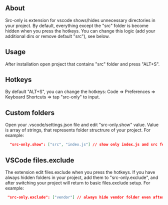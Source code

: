 ## About

Src-only is extension for vscode shows/hides unnecessary directories in your project. By default, everything except the "src" folder is become hidden when you press the hotkeys. You can change this logic (add your additional dirs or remove default "src"), see below.

## Usage

After installation open project that contains "src" folder and press "ALT+S".

## Hotkeys

By default "ALT+S", you can change the hotkeys: Code => Preferences => Keyboard Shortcuts => tap "src-only" to input.

## Custom folders

Open your .vscode/settings.json file and edit "src-only.show" value. Value is array of strings, that represents folder structrure of your project.
For example:

```json
  "src-only.show": ["src", "index.js"] // show only index.js and src folder
```

## VSCode files.exclude

The extension edit files.exclude when you press the hotkeys. If you have always hidden folders in your project, add them to "src-only.exclude", and after switching your project will return to basic files.exclude setup.
For example:

```json
 "src-only.exclude": ["vendor"] // always hide vendor folder even after src-only is toggled
```
